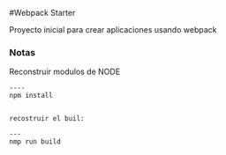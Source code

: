 #Webpack Starter

Proyecto inicial para crear aplicaciones usando webpack

### Notas

Reconstruir modulos de NODE

```
----
npm install


recostruir el buil:

---
nmp run build
```
